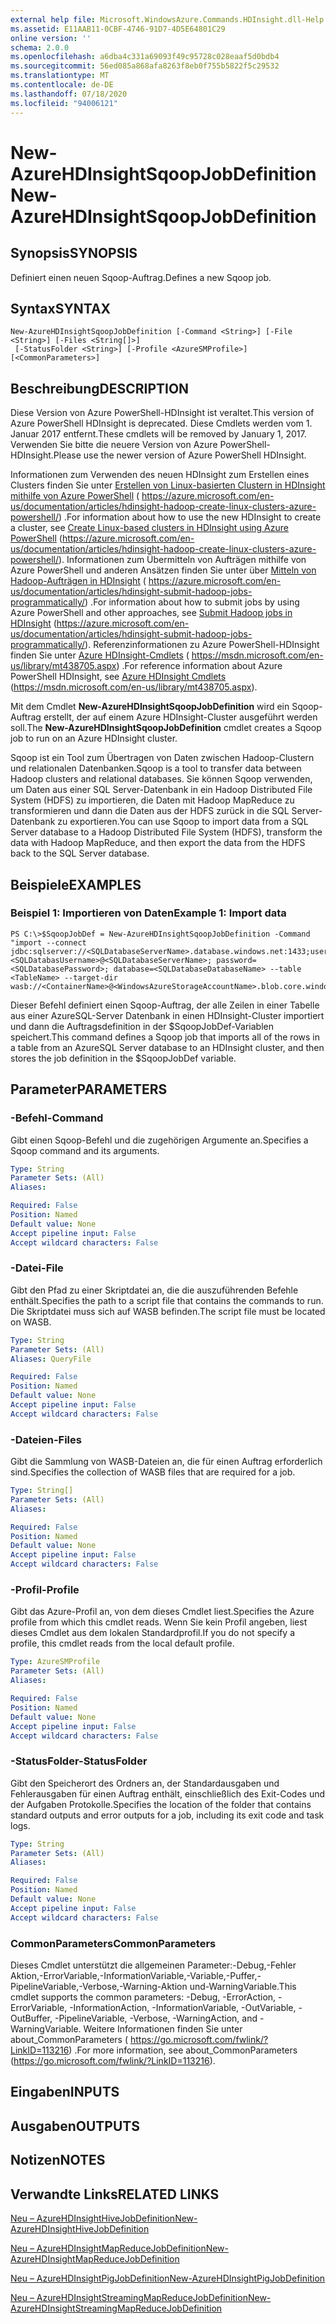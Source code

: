 ```yaml
---
external help file: Microsoft.WindowsAzure.Commands.HDInsight.dll-Help.xml
ms.assetid: E11AAB11-0CBF-4746-91D7-4D5E64801C29
online version: ''
schema: 2.0.0
ms.openlocfilehash: a6dba4c331a69093f49c95728c028eaaf5d0bdb4
ms.sourcegitcommit: 56ed085a868afa8263f8eb0f755b5822f5c29532
ms.translationtype: MT
ms.contentlocale: de-DE
ms.lasthandoff: 07/18/2020
ms.locfileid: "94006121"
---
```

# <span data-ttu-id="980cc-101">New-AzureHDInsightSqoopJobDefinition</span><span class="sxs-lookup"><span data-stu-id="980cc-101">New-AzureHDInsightSqoopJobDefinition</span></span>

## <span data-ttu-id="980cc-102">Synopsis</span><span class="sxs-lookup"><span data-stu-id="980cc-102">SYNOPSIS</span></span>
<span data-ttu-id="980cc-103">Definiert einen neuen Sqoop-Auftrag.</span><span class="sxs-lookup"><span data-stu-id="980cc-103">Defines a new Sqoop job.</span></span>

## <span data-ttu-id="980cc-104">Syntax</span><span class="sxs-lookup"><span data-stu-id="980cc-104">SYNTAX</span></span>

```
New-AzureHDInsightSqoopJobDefinition [-Command <String>] [-File <String>] [-Files <String[]>]
 [-StatusFolder <String>] [-Profile <AzureSMProfile>] [<CommonParameters>]
```

## <span data-ttu-id="980cc-105">Beschreibung</span><span class="sxs-lookup"><span data-stu-id="980cc-105">DESCRIPTION</span></span>
<span data-ttu-id="980cc-106">Diese Version von Azure PowerShell-HDInsight ist veraltet.</span><span class="sxs-lookup"><span data-stu-id="980cc-106">This version of Azure PowerShell HDInsight is deprecated.</span></span>
<span data-ttu-id="980cc-107">Diese Cmdlets werden vom 1. Januar 2017 entfernt.</span><span class="sxs-lookup"><span data-stu-id="980cc-107">These cmdlets will be removed by January 1, 2017.</span></span>
<span data-ttu-id="980cc-108">Verwenden Sie bitte die neuere Version von Azure PowerShell-HDInsight.</span><span class="sxs-lookup"><span data-stu-id="980cc-108">Please use the newer version of Azure PowerShell HDInsight.</span></span>

<span data-ttu-id="980cc-109">Informationen zum Verwenden des neuen HDInsight zum Erstellen eines Clusters finden Sie unter [Erstellen von Linux-basierten Clustern in HDInsight mithilfe von Azure PowerShell](https://azure.microsoft.com/en-us/documentation/articles/hdinsight-hadoop-create-linux-clusters-azure-powershell/) ( https://azure.microsoft.com/en-us/documentation/articles/hdinsight-hadoop-create-linux-clusters-azure-powershell/) .</span><span class="sxs-lookup"><span data-stu-id="980cc-109">For information about how to use the new HDInsight to create a cluster, see [Create Linux-based clusters in HDInsight using Azure PowerShell](https://azure.microsoft.com/en-us/documentation/articles/hdinsight-hadoop-create-linux-clusters-azure-powershell/) (https://azure.microsoft.com/en-us/documentation/articles/hdinsight-hadoop-create-linux-clusters-azure-powershell/).</span></span>
<span data-ttu-id="980cc-110">Informationen zum Übermitteln von Aufträgen mithilfe von Azure PowerShell und anderen Ansätzen finden Sie unter über [Mitteln von Hadoop-Aufträgen in HDInsight](https://azure.microsoft.com/en-us/documentation/articles/hdinsight-submit-hadoop-jobs-programmatically/) ( https://azure.microsoft.com/en-us/documentation/articles/hdinsight-submit-hadoop-jobs-programmatically/) .</span><span class="sxs-lookup"><span data-stu-id="980cc-110">For information about how to submit jobs by using Azure PowerShell and other approaches, see [Submit Hadoop jobs in HDInsight](https://azure.microsoft.com/en-us/documentation/articles/hdinsight-submit-hadoop-jobs-programmatically/) (https://azure.microsoft.com/en-us/documentation/articles/hdinsight-submit-hadoop-jobs-programmatically/).</span></span>
<span data-ttu-id="980cc-111">Referenzinformationen zu Azure PowerShell-HDInsight finden Sie unter [Azure HDInsight-Cmdlets](https://msdn.microsoft.com/en-us/library/mt438705.aspx) ( https://msdn.microsoft.com/en-us/library/mt438705.aspx) .</span><span class="sxs-lookup"><span data-stu-id="980cc-111">For reference information about Azure PowerShell HDInsight, see [Azure HDInsight Cmdlets](https://msdn.microsoft.com/en-us/library/mt438705.aspx) (https://msdn.microsoft.com/en-us/library/mt438705.aspx).</span></span>

<span data-ttu-id="980cc-112">Mit dem Cmdlet **New-AzureHDInsightSqoopJobDefinition** wird ein Sqoop-Auftrag erstellt, der auf einem Azure HDInsight-Cluster ausgeführt werden soll.</span><span class="sxs-lookup"><span data-stu-id="980cc-112">The **New-AzureHDInsightSqoopJobDefinition** cmdlet creates a Sqoop job to run on an Azure HDInsight cluster.</span></span>

<span data-ttu-id="980cc-113">Sqoop ist ein Tool zum Übertragen von Daten zwischen Hadoop-Clustern und relationalen Datenbanken.</span><span class="sxs-lookup"><span data-stu-id="980cc-113">Sqoop is a tool to transfer data between Hadoop clusters and relational databases.</span></span>
<span data-ttu-id="980cc-114">Sie können Sqoop verwenden, um Daten aus einer SQL Server-Datenbank in ein Hadoop Distributed File System (HDFS) zu importieren, die Daten mit Hadoop MapReduce zu transformieren und dann die Daten aus der HDFS zurück in die SQL Server-Datenbank zu exportieren.</span><span class="sxs-lookup"><span data-stu-id="980cc-114">You can use Sqoop to import data from a SQL Server database to a Hadoop Distributed File System (HDFS), transform the data with Hadoop MapReduce, and then export the data from the HDFS back to the SQL Server database.</span></span>

## <span data-ttu-id="980cc-115">Beispiele</span><span class="sxs-lookup"><span data-stu-id="980cc-115">EXAMPLES</span></span>

### <span data-ttu-id="980cc-116">Beispiel 1: Importieren von Daten</span><span class="sxs-lookup"><span data-stu-id="980cc-116">Example 1: Import data</span></span>
```
PS C:\>$SqoopJobDef = New-AzureHDInsightSqoopJobDefinition -Command "import --connect jdbc:sqlserver://<SQLDatabaseServerName>.database.windows.net:1433;username=<SQLDatabasUsername>@<SQLDatabaseServerName>; password=<SQLDatabasePassword>; database=<SQLDatabaseDatabaseName> --table <TableName> --target-dir wasb://<ContainerName>@<WindowsAzureStorageAccountName>.blob.core.windows.net/<Path>"
```

<span data-ttu-id="980cc-117">Dieser Befehl definiert einen Sqoop-Auftrag, der alle Zeilen in einer Tabelle aus einer AzureSQL-Server Datenbank in einen HDInsight-Cluster importiert und dann die Auftragsdefinition in der $SqoopJobDef-Variablen speichert.</span><span class="sxs-lookup"><span data-stu-id="980cc-117">This command defines a Sqoop job that imports all of the rows in a table from an AzureSQL Server database to an HDInsight cluster, and then stores the job definition in the $SqoopJobDef variable.</span></span>

## <span data-ttu-id="980cc-118">Parameter</span><span class="sxs-lookup"><span data-stu-id="980cc-118">PARAMETERS</span></span>

### <span data-ttu-id="980cc-119">-Befehl</span><span class="sxs-lookup"><span data-stu-id="980cc-119">-Command</span></span>
<span data-ttu-id="980cc-120">Gibt einen Sqoop-Befehl und die zugehörigen Argumente an.</span><span class="sxs-lookup"><span data-stu-id="980cc-120">Specifies a Sqoop command and its arguments.</span></span>

```yaml
Type: String
Parameter Sets: (All)
Aliases: 

Required: False
Position: Named
Default value: None
Accept pipeline input: False
Accept wildcard characters: False
```

### <span data-ttu-id="980cc-121">-Datei</span><span class="sxs-lookup"><span data-stu-id="980cc-121">-File</span></span>
<span data-ttu-id="980cc-122">Gibt den Pfad zu einer Skriptdatei an, die die auszuführenden Befehle enthält.</span><span class="sxs-lookup"><span data-stu-id="980cc-122">Specifies the path to a script file that contains the commands to run.</span></span>
<span data-ttu-id="980cc-123">Die Skriptdatei muss sich auf WASB befinden.</span><span class="sxs-lookup"><span data-stu-id="980cc-123">The script file must be located on WASB.</span></span>

```yaml
Type: String
Parameter Sets: (All)
Aliases: QueryFile

Required: False
Position: Named
Default value: None
Accept pipeline input: False
Accept wildcard characters: False
```

### <span data-ttu-id="980cc-124">-Dateien</span><span class="sxs-lookup"><span data-stu-id="980cc-124">-Files</span></span>
<span data-ttu-id="980cc-125">Gibt die Sammlung von WASB-Dateien an, die für einen Auftrag erforderlich sind.</span><span class="sxs-lookup"><span data-stu-id="980cc-125">Specifies the collection of WASB files that are required for a job.</span></span>

```yaml
Type: String[]
Parameter Sets: (All)
Aliases: 

Required: False
Position: Named
Default value: None
Accept pipeline input: False
Accept wildcard characters: False
```

### <span data-ttu-id="980cc-126">-Profil</span><span class="sxs-lookup"><span data-stu-id="980cc-126">-Profile</span></span>
<span data-ttu-id="980cc-127">Gibt das Azure-Profil an, von dem dieses Cmdlet liest.</span><span class="sxs-lookup"><span data-stu-id="980cc-127">Specifies the Azure profile from which this cmdlet reads.</span></span>
<span data-ttu-id="980cc-128">Wenn Sie kein Profil angeben, liest dieses Cmdlet aus dem lokalen Standardprofil.</span><span class="sxs-lookup"><span data-stu-id="980cc-128">If you do not specify a profile, this cmdlet reads from the local default profile.</span></span>

```yaml
Type: AzureSMProfile
Parameter Sets: (All)
Aliases: 

Required: False
Position: Named
Default value: None
Accept pipeline input: False
Accept wildcard characters: False
```

### <span data-ttu-id="980cc-129">-StatusFolder</span><span class="sxs-lookup"><span data-stu-id="980cc-129">-StatusFolder</span></span>
<span data-ttu-id="980cc-130">Gibt den Speicherort des Ordners an, der Standardausgaben und Fehlerausgaben für einen Auftrag enthält, einschließlich des Exit-Codes und der Aufgaben Protokolle.</span><span class="sxs-lookup"><span data-stu-id="980cc-130">Specifies the location of the folder that contains standard outputs and error outputs for a job, including its exit code and task logs.</span></span>

```yaml
Type: String
Parameter Sets: (All)
Aliases: 

Required: False
Position: Named
Default value: None
Accept pipeline input: False
Accept wildcard characters: False
```

### <span data-ttu-id="980cc-131">CommonParameters</span><span class="sxs-lookup"><span data-stu-id="980cc-131">CommonParameters</span></span>
<span data-ttu-id="980cc-132">Dieses Cmdlet unterstützt die allgemeinen Parameter:-Debug,-Fehler Aktion,-ErrorVariable,-InformationVariable,-Variable,-Puffer,-PipelineVariable,-Verbose,-Warning-Aktion und-WarningVariable.</span><span class="sxs-lookup"><span data-stu-id="980cc-132">This cmdlet supports the common parameters: -Debug, -ErrorAction, -ErrorVariable, -InformationAction, -InformationVariable, -OutVariable, -OutBuffer, -PipelineVariable, -Verbose, -WarningAction, and -WarningVariable.</span></span> <span data-ttu-id="980cc-133">Weitere Informationen finden Sie unter about_CommonParameters ( https://go.microsoft.com/fwlink/?LinkID=113216) .</span><span class="sxs-lookup"><span data-stu-id="980cc-133">For more information, see about_CommonParameters (https://go.microsoft.com/fwlink/?LinkID=113216).</span></span>

## <span data-ttu-id="980cc-134">Eingaben</span><span class="sxs-lookup"><span data-stu-id="980cc-134">INPUTS</span></span>

## <span data-ttu-id="980cc-135">Ausgaben</span><span class="sxs-lookup"><span data-stu-id="980cc-135">OUTPUTS</span></span>

## <span data-ttu-id="980cc-136">Notizen</span><span class="sxs-lookup"><span data-stu-id="980cc-136">NOTES</span></span>

## <span data-ttu-id="980cc-137">Verwandte Links</span><span class="sxs-lookup"><span data-stu-id="980cc-137">RELATED LINKS</span></span>

[<span data-ttu-id="980cc-138">Neu – AzureHDInsightHiveJobDefinition</span><span class="sxs-lookup"><span data-stu-id="980cc-138">New-AzureHDInsightHiveJobDefinition</span></span>](./New-AzureHDInsightHiveJobDefinition.md)

[<span data-ttu-id="980cc-139">Neu – AzureHDInsightMapReduceJobDefinition</span><span class="sxs-lookup"><span data-stu-id="980cc-139">New-AzureHDInsightMapReduceJobDefinition</span></span>](./New-AzureHDInsightMapReduceJobDefinition.md)

[<span data-ttu-id="980cc-140">Neu – AzureHDInsightPigJobDefinition</span><span class="sxs-lookup"><span data-stu-id="980cc-140">New-AzureHDInsightPigJobDefinition</span></span>](./New-AzureHDInsightPigJobDefinition.md)

[<span data-ttu-id="980cc-141">Neu – AzureHDInsightStreamingMapReduceJobDefinition</span><span class="sxs-lookup"><span data-stu-id="980cc-141">New-AzureHDInsightStreamingMapReduceJobDefinition</span></span>](./New-AzureHDInsightStreamingMapReduceJobDefinition.md)


